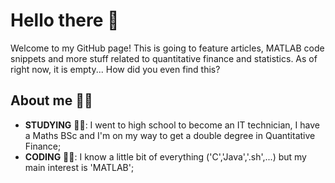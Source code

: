# Hello there 👋
Welcome to my GitHub page! This is going to feature articles, MATLAB code snippets and more stuff related to quantitative finance and statistics. As of right now, it is empty... How did you even find this?

## About me 🙋‍♂️
* **STUDYING** 👨‍🎓: I went to high school to become an IT technician, I have a Maths BSc and I'm on my way to get a double degree in Quantitative Finance;
* **CODING** 👨‍💻: I know a little bit of everything ('C','Java','.sh',...) but my main interest is 'MATLAB';
